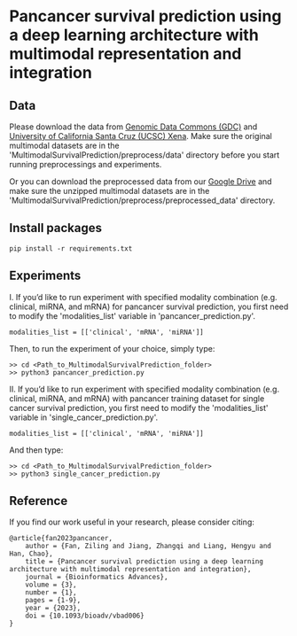 # Pancancer survival prediction using a deep learning architecture with multimodal representation and integration


## Data
Please download the data from [Genomic Data Commons (GDC)](https://gdc.cancer.gov/about-data/publications/pancanatlas) and [University of California Santa Cruz (UCSC) Xena](http://xena.ucsc.edu/public/). Make sure the original multimodal datasets are in the 'MultimodalSurvivalPrediction/preprocess/data' directory before you start running preprocessings and experiments.

Or you can download the preprocessed data from our [Google Drive](https://drive.google.com/file/d/1Cu1hVO_kPQGpeGHxgYHzLVDH7ulqF8tN/view?usp=share_link) and make sure the unzipped multimodal datasets are in the 'MultimodalSurvivalPrediction/preprocess/preprocessed_data' directory.


## Install packages
```
pip install -r requirements.txt
```

## Experiments
I.
If you’d like to run experiment with specified modality combination (e.g. clinical, miRNA, and mRNA) for pancancer survival prediction, you first need to modify the 'modalities_list' variable in 'pancancer_prediction.py'.
```
modalities_list = [['clinical', 'mRNA', 'miRNA']]
```
Then, to run the experiment of your choice, simply type:
```
>> cd <Path_to_MultimodalSurvivalPrediction_folder>
>> python3 pancancer_prediction.py
```

II.
If you’d like to run experiment with specified modality combination (e.g. clinical, miRNA, and mRNA) with pancancer training dataset for single cancer survival prediction, you first need to modify the 'modalities_list' variable in 'single_cancer_prediction.py'.
```
modalities_list = [['clinical', 'mRNA', 'miRNA']]
```
And then type:
```
>> cd <Path_to_MultimodalSurvivalPrediction_folder>
>> python3 single_cancer_prediction.py
```

## Reference
If you find our work useful in your research, please consider citing:
```
@article{fan2023pancancer,
    author = {Fan, Ziling and Jiang, Zhangqi and Liang, Hengyu and Han, Chao},
    title = {Pancancer survival prediction using a deep learning architecture with multimodal representation and integration},
    journal = {Bioinformatics Advances},
    volume = {3},
    number = {1},
    pages = {1-9},
    year = {2023},
    doi = {10.1093/bioadv/vbad006}
}
```
